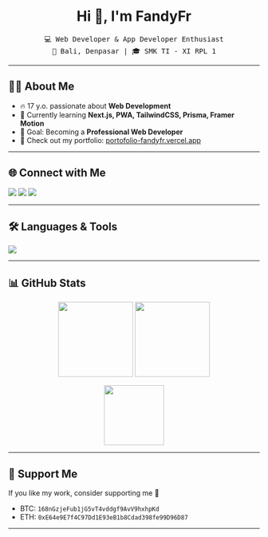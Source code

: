 <h1 align="center">Hi 👋, I'm FandyFr</h1>
<p align="center">
  <samp>💻 Web Developer & App Developer Enthusiast</samp><br>
  <samp>📍 Bali, Denpasar | 🎓 SMK TI - XI RPL 1</samp>
</p>

---

## 👨‍💻 About Me
- 🔥 17 y.o. passionate about **Web Development**  
- 🌱 Currently learning **Next.js, PWA, TailwindCSS, Prisma, Framer Motion**  
- 🎯 Goal: Becoming a **Professional Web Developer**  
- 🚀 Check out my portfolio: [portofolio-fandyfr.vercel.app](https://portofolio-fandyfr.vercel.app/)

---

## 🌐 Connect with Me
<p align="left">
  <a href="https://twitter.com/fandyfrofficial" target="_blank"><img src="https://img.shields.io/badge/Twitter-1DA1F2?logo=twitter&logoColor=white" /></a>
  <a href="https://instagram.com/fndy.fr" target="_blank"><img src="https://img.shields.io/badge/Instagram-E4405F?logo=instagram&logoColor=white" /></a>
  <a href="https://github.com/FandyFr" target="_blank"><img src="https://img.shields.io/badge/GitHub-100000?logo=github&logoColor=white" /></a>
</p>

---

## 🛠️ Languages & Tools
<p>
  <img src="https://skillicons.dev/icons?i=html,css,js,php,react,nextjs,nodejs,tailwind,prisma,mongodb,mysql,git,figma,blender,unity,python,c,cs,cpp,framermotion" />
</p>

---

## 📊 GitHub Stats
<p align="center">
  <img src="https://github-readme-stats.vercel.app/api?username=FandyFr&theme=synthwave&hide_border=false&include_all_commits=true&count_private=true" height="150"/>
  <img src="https://github-readme-streak-stats.herokuapp.com/?user=FandyFr&theme=synthwave&hide_border=false" height="150"/>
</p>
<p align="center">
  <img src="https://github-readme-stats.vercel.app/api/top-langs/?username=FandyFr&theme=synthwave&hide_border=false&layout=compact" height="120"/>
</p>

---

## 💖 Support Me
If you like my work, consider supporting me 🚀  
- BTC: `168nGzjeFub1jG5vT4vddgf9AvV9hxhpKd`  
- ETH: `0xE64e9E7f4C97Dd1E93eB1b8Cdad398fe99D96D87`  

---
